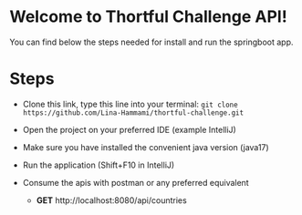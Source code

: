 # Welcome to Thortful Challenge API!

You  can find below the steps needed for install and run the springboot app.


# Steps
- Clone this link, type this line into your terminal: 
  `git clone https://github.com/Lina-Hammami/thortful-challenge.git`
- Open the project on your preferred IDE (example IntelliJ)
- Make sure you have installed the convenient java version (java17)
- Run the application (Shift+F10 in IntelliJ)
- Consume the apis with postman or any preferred equivalent

    - **GET**  http://localhost:8080/api/countries